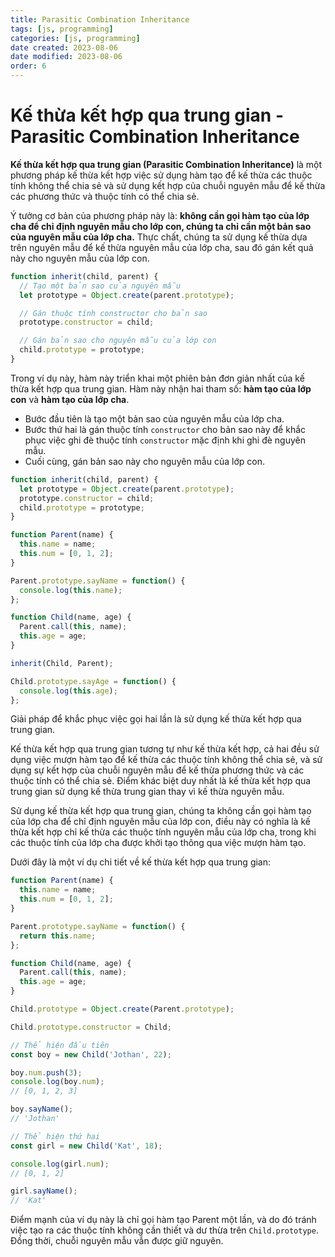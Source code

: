 ```yaml
---
title: Parasitic Combination Inheritance
tags: [js, programming]
categories: [js, programming]
date created: 2023-08-06
date modified: 2023-08-06
order: 6
---
```


# Kế thừa kết hợp qua trung gian - Parasitic Combination Inheritance

**Kế thừa kết hợp qua trung gian (Parasitic Combination Inheritance)** là một phương pháp kế thừa kết hợp việc sử dụng hàm tạo để kế thừa các thuộc tính không thể chia sẻ và sử dụng kết hợp của chuỗi nguyên mẫu để kế thừa các phương thức và thuộc tính có thể chia sẻ.

Ý tưởng cơ bản của phương pháp này là: **không cần gọi hàm tạo của lớp cha để chỉ định nguyên mẫu cho lớp con, chúng ta chỉ cần một bản sao của nguyên mẫu của lớp cha.** Thực chất, chúng ta sử dụng kế thừa dựa trên nguyên mẫu để kế thừa nguyên mẫu của lớp cha, sau đó gán kết quả này cho nguyên mẫu của lớp con.

```js
function inherit(child, parent) {
  // Tạo một bản sao của nguyên mẫu
  let prototype = Object.create(parent.prototype);

  // Gán thuộc tính constructor cho bản sao
  prototype.constructor = child;

  // Gán bản sao cho nguyên mẫu của lớp con
  child.prototype = prototype;
}
```

Trong ví dụ này, hàm này triển khai một phiên bản đơn giản nhất của kế thừa kết hợp qua trung gian. Hàm này nhận hai tham số: **hàm tạo của lớp con** và **hàm tạo của lớp cha**.

- Bước đầu tiên là tạo một bản sao của nguyên mẫu của lớp cha.
- Bước thứ hai là gán thuộc tính `constructor` cho bản sao này để khắc phục việc ghi đè thuộc tính `constructor` mặc định khi ghi đè nguyên mẫu.
- Cuối cùng, gán bản sao này cho nguyên mẫu của lớp con.

```js
function inherit(child, parent) {
  let prototype = Object.create(parent.prototype);
  prototype.constructor = child;
  child.prototype = prototype;
}

function Parent(name) {
  this.name = name;
  this.num = [0, 1, 2];
}

Parent.prototype.sayName = function() {
  console.log(this.name);
};

function Child(name, age) {
  Parent.call(this, name);
  this.age = age;
}

inherit(Child, Parent);

Child.prototype.sayAge = function() {
  console.log(this.age);
};
```

Giải pháp để khắc phục việc gọi hai lần là sử dụng kế thừa kết hợp qua trung gian.

Kế thừa kết hợp qua trung gian tương tự như kế thừa kết hợp, cả hai đều sử dụng việc mượn hàm tạo để kế thừa các thuộc tính không thể chia sẻ, và sử dụng sự kết hợp của chuỗi nguyên mẫu để kế thừa phương thức và các thuộc tính có thể chia sẻ. Điểm khác biệt duy nhất là kế thừa kết hợp qua trung gian sử dụng kế thừa trung gian thay vì kế thừa nguyên mẫu.

Sử dụng kế thừa kết hợp qua trung gian, chúng ta không cần gọi hàm tạo của lớp cha để chỉ định nguyên mẫu của lớp con, điều này có nghĩa là kế thừa kết hợp chỉ kế thừa các thuộc tính nguyên mẫu của lớp cha, trong khi các thuộc tính của lớp cha được khởi tạo thông qua việc mượn hàm tạo.

Dưới đây là một ví dụ chi tiết về kế thừa kết hợp qua trung gian:

```js
function Parent(name) {
  this.name = name;
  this.num = [0, 1, 2];
}

Parent.prototype.sayName = function() {
  return this.name;
};

function Child(name, age) {
  Parent.call(this, name);
  this.age = age;
}

Child.prototype = Object.create(Parent.prototype);

Child.prototype.constructor = Child;

// Thể hiện đầu tiên
const boy = new Child('Jothan', 22);

boy.num.push(3);
console.log(boy.num);
// [0, 1, 2, 3]

boy.sayName();
// 'Jothan'

// Thể hiện thứ hai
const girl = new Child('Kat', 18);

console.log(girl.num);
// [0, 1, 2]

girl.sayName();
// 'Kat'
```

Điểm mạnh của ví dụ này là chỉ gọi hàm tạo Parent một lần, và do đó tránh việc tạo ra các thuộc tính không cần thiết và dư thừa trên `Child.prototype`. Đồng thời, chuỗi nguyên mẫu vẫn được giữ nguyên.
